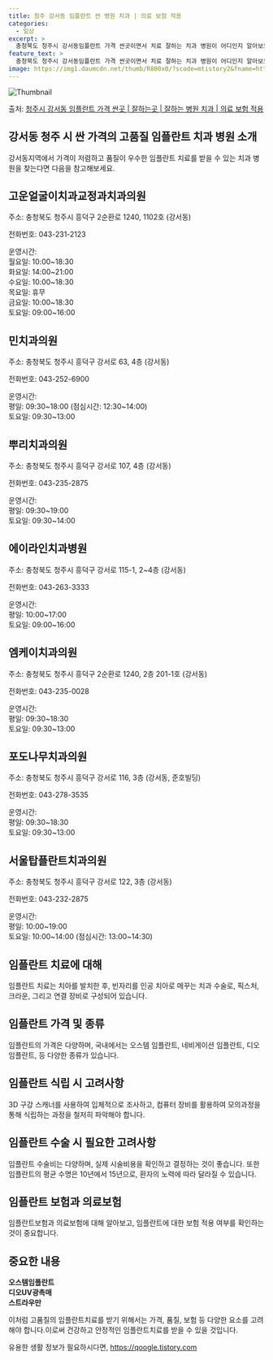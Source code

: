 ```yaml
---
title: 청주 강서동 임플란트 싼 병원 치과 | 의료 보험 적용
categories:
  - 일상
excerpt: >
  충청북도 청주시 강서동임플란트 가격 싼곳이면서 치료 잘하는 치과 병원이 어디인지 알아보도록 하겠습니다. 충청북도 청주시 강서동에 위치한 고운얼굴이치과교정과치과의원 민치과의원 뿌리치과의원 에이라인치과병원 엠케이치과의원 포도나무치과의원 서울탑플란트치과의원 순서대로 안내 드리며, 임플란트 치료시 신경써야 할 부분 또한 같이 공유 드리겠습니다.2024년 임플란트 가격 살펴보기 👈 클릭임플란트 평균 가격고운얼굴이치과교정과치과의원표 내에 있는 전화 번호를 클릭 하시면 고운얼굴이치과교정과치과의원로 바로 전화 연결 됩니다.분류주소전화번호치과의원충청북도 청주시 흥덕구 2순환로 1240, 1102호 (강서동)📞043-231-2123로 전화하기고운얼굴이치과교정과치과의원 위치 확인하기 👈 클릭요일운..
feature_text: >
  충청북도 청주시 강서동임플란트 가격 싼곳이면서 치료 잘하는 치과 병원이 어디인지 알아보도록 하겠습니다. 충청북도 청주시 강서동에 위치한 고운얼굴이치과교정과치과의원 민치과의원 뿌리치과의원 에이라인치과병원 엠케이치과의원 포도나무치과의원 서울탑플란트치과의원 순서대로 안내 드리며, 임플란트 치료시 신경써야 할 부분 또한 같이 공유 드리겠습니다.2024년 임플란트 가격 살펴보기 👈 클릭임플란트 평균 가격고운얼굴이치과교정과치과의원표 내에 있는 전화 번호를 클릭 하시면 고운얼굴이치과교정과치과의원로 바로 전화 연결 됩니다.분류주소전화번호치과의원충청북도 청주시 흥덕구 2순환로 1240, 1102호 (강서동)📞043-231-2123로 전화하기고운얼굴이치과교정과치과의원 위치 확인하기 👈 클릭요일운..
image: https://img1.daumcdn.net/thumb/R800x0/?scode=mtistory2&fname=https%3A%2F%2Fblog.kakaocdn.net%2Fdn%2FbmkjPi%2FbtsGZwwVO7C%2FUnR9Rl9cnrXpN6Xk0fPlL0%2Fimg.webp
---
```


![Thumbnail](https://img1.daumcdn.net/thumb/R800x0/?scode=mtistory2&fname=https%3A%2F%2Fblog.kakaocdn.net%2Fdn%2FbmkjPi%2FbtsGZwwVO7C%2FUnR9Rl9cnrXpN6Xk0fPlL0%2Fimg.webp)

<p>출처: <a href="https://qoogle.tistory.com/7141" rel="dofollow">청주시 강서동 임플란트 가격 싼곳 | 잘하는곳 | 잘하는 병원 치과 | 의료 보험 적용</a> </p>

## 강서동 청주 시 싼 가격의 고품질 임플란트 치과 병원 소개

강서동지역에서 가격이 저렴하고 품질이 우수한 임플란트 치료를 받을 수 있는 치과 병원을 찾는다면 다음을 참고해보세요.

## 고운얼굴이치과교정과치과의원

주소: 충청북도 청주시 흥덕구 2순환로 1240, 1102호 (강서동)

전화번호: 043-231-2123

운영시간:  
월요일: 10:00~18:30  
화요일: 14:00~21:00  
수요일: 10:00~18:30  
목요일: 휴무  
금요일: 10:00~18:30  
토요일: 09:00~16:00

## 민치과의원

주소: 충청북도 청주시 흥덕구 강서로 63, 4층 (강서동)

전화번호: 043-252-6900

운영시간:  
평일: 09:30~18:00 (점심시간: 12:30~14:00)  
토요일: 09:30~13:00

## 뿌리치과의원

주소: 충청북도 청주시 흥덕구 강서로 107, 4층 (강서동)

전화번호: 043-235-2875

운영시간:  
평일: 09:30~19:00  
토요일: 09:30~14:00

## 에이라인치과병원

주소: 충청북도 청주시 흥덕구 강서로 115-1, 2~4층 (강서동)

전화번호: 043-263-3333

운영시간:  
평일: 10:00~17:00  
토요일: 09:00~16:00

## 엠케이치과의원

주소: 충청북도 청주시 흥덕구 2순환로 1240, 2층 201-1호 (강서동)

전화번호: 043-235-0028

운영시간:  
평일: 09:30~18:30  
토요일: 09:30~13:00

## 포도나무치과의원

주소: 충청북도 청주시 흥덕구 강서로 116, 3층 (강서동, 준호빌딩)

전화번호: 043-278-3535

운영시간:  
평일: 09:30~18:30  
토요일: 09:30~13:00

## 서울탑플란트치과의원

주소: 충청북도 청주시 흥덕구 강서로 122, 3층 (강서동)

전화번호: 043-232-2875

운영시간:  
평일: 10:00~19:00  
토요일: 10:00~14:00 (점심시간: 13:00~14:30)

## 임플란트 치료에 대해

임플란트 치료는 치아를 발치한 후, 빈자리를 인공 치아로 메꾸는 치과 수술로, 픽스처, 크라운, 그리고 연결 장비로 구성되어 있습니다.

## 임플란트 가격 및 종류

임플란트의 가격은 다양하며, 국내에서는 오스템 임플란트, 네비게이션 임플란트, 디오 임플란트, 등 다양한 종류가 있습니다.

## 임플란트 식립 시 고려사항

3D 구강 스캐너를 사용하여 입체적으로 조사하고, 컴퓨터 장비를 활용하여 모의과정을 통해 식립하는 과정을 철저히 파악해야 합니다.

## 임플란트 수술 시 필요한 고려사항

임플란트 수술비는 다양하며, 실제 시술비용을 확인하고 결정하는 것이 좋습니다. 또한 임플란트의 평균 수명은 10년에서 15년으로, 환자의
노력에 따라 달라질 수 있습니다.

## 임플란트 보험과 의료보험

임플란트보험과 의료보험에 대해 알아보고, 임플란트에 대한 보험 적용 여부를 확인하는 것이 중요합니다.

**중요한 내용**  
---  
**오스템임플란트**  
**디오UV광촉매**  
**스트라우만**  
  
이처럼 고품질의 임플란트치료를 받기 위해서는 가격, 품질, 보험 등 다양한 요소를 고려해야 합니다.이로써 건강하고 안정적인 임플란트치료를
받을 수 있을 것입니다.

 

유용한 생활 정보가 필요하시다면, <a href="https://qoogle.tistory.com" rel="dofollow">https://qoogle.tistory.com</a>


